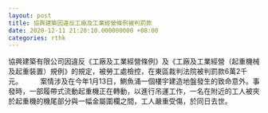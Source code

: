 ```yaml
---
layout: post
title: 協興建築因違反工廠及工業經營條例被判罰款
date: 2020-12-11 21:20:10.000000000 +08:00
categories: rthk
---
```


協興建築有限公司因違反《工廠及工業經營條例》及《工廠及工業經營（起重機械及起重裝置）規例》的規定，被勞工處檢控，在東區裁判法院被判罰款6萬2千元。
　　 
案情涉及在今年1月13日，鰂魚涌一個樓宇建造地盤發生的致命意外。事發時，一部履帶式流動起重機正在轉動，以進行吊運工作，一名在附近的工人被夾於起重機的機尾部分與一幅金屬圍欄之間，工人嚴重受傷，於同日去世。
